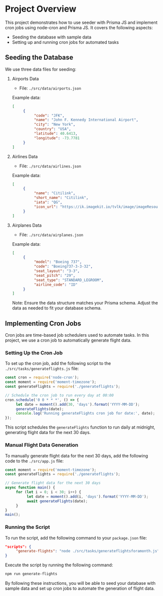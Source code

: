 # Project Overview

This project demonstrates how to use seeder with Prisma JS and implement cron jobs using node-cron and Prisma JS. It covers the following aspects:

- Seeding the database with sample data
- Setting up and running cron jobs for automated tasks

## Seeding the Database

We use three data files for seeding:

1. Airports Data
    - File: `./src/data/airports.json`

    Example data:

    ```json
    [
         {
              "code": "JFK",
              "name": "John F. Kennedy International Airport",
              "city": "New York",
              "country": "USA",
              "latitude": 40.6413,
              "longitude": -73.7781
         }
    ]
    ```

2. Airlines Data
    - File: `./src/data/airlines.json`

    Example data:

    ```json
    [
         {
              "name": "Citilink",
              "short_name": "Citilink",
              "iata": "QG",
              "icon_url": "https://ik.imagekit.io/tvlk/image/imageResource/2015/12/17/1450350561012-6584b693edd67d75cfc25ecff41c5704.png?tr=q-75"
         }
    ]
    ```

3. Airplanes Data
    - File: `./src/data/airplanes.json`

    Example data:

    ```json
    [
         {
              "model": "Boeing 737",
              "code": "Boeing737-3-3-32",
              "seat_layout": "3-3",
              "seat_pitch": "29",
              "seat_type": "STANDARD_LEGROOM",
              "airline_code": "ID"
         }
    ]
    ```

    Note: Ensure the data structure matches your Prisma schema. Adjust the data as needed to fit your database schema.

## Implementing Cron Jobs

Cron jobs are time-based job schedulers used to automate tasks. In this project, we use a cron job to automatically generate flight data.

### Setting Up the Cron Job

To set up the cron job, add the following script to the `./src/tasks/generateflights.js` file:

```javascript
const cron = require('node-cron');
const moment = require('moment-timezone');
const generateFlights = require('./generateflights');

// Schedule the cron job to run every day at 00:00
cron.schedule('0 0 * * *', () => {
     let date = moment().add(30, 'days').format('YYYY-MM-DD');
     generateFlights(date);
     console.log('Running generateFlights cron job for date:', date);
});
```

This script schedules the `generateFlights` function to run daily at midnight, generating flight data for the next 30 days.

### Manual Flight Data Generation

To manually generate flight data for the next 30 days, add the following code to the `./src/app.js` file:

```javascript
const moment = require('moment-timezone');
const generateFlights = require('./generateflights');

// Generate flight data for the next 30 days
async function main() {
     for (let i = 0; i < 30; i++) {
          let date = moment().add(i, 'days').format('YYYY-MM-DD');
          await generateFlights(date);
     }
}
main();
```

### Running the Script

To run the script, add the following command to your `package.json` file:

```json
"scripts": {
     "generate-flights": "node ./src/tasks/generateflightsforamonth.js"
}
```

Execute the script by running the following command:

```sh
npm run generate-flights
```

By following these instructions, you will be able to seed your database with sample data and set up cron jobs to automate the generation of flight data.